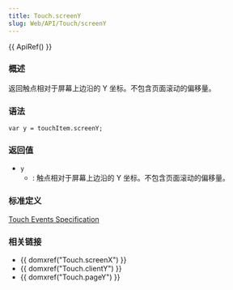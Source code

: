 ```yaml
---
title: Touch.screenY
slug: Web/API/Touch/screenY
---
```


{{ ApiRef() }}

### 概述

返回触点相对于屏幕上边沿的 Y 坐标。不包含页面滚动的偏移量。

### 语法

```plain
var y = touchItem.screenY;
```

### 返回值

- `y`
  - : 触点相对于屏幕上边沿的 Y 坐标。不包含页面滚动的偏移量。

### 标准定义

[Touch Events Specification](https://www.w3.org/TR/touch-events/)

### 相关链接

- {{ domxref("Touch.screenX") }}
- {{ domxref("Touch.clientY") }}
- {{ domxref("Touch.pageY") }}
